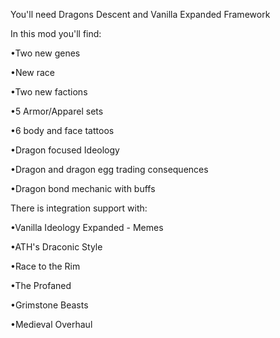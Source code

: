 You'll need Dragons Descent and Vanilla Expanded Framework

In this mod you'll find:

•Two new genes

•New race

•Two new factions

•5 Armor/Apparel sets

•6 body and face tattoos

•Dragon focused Ideology

•Dragon and dragon egg trading consequences

•Dragon bond mechanic with buffs
  
There is integration support with:

•Vanilla Ideology Expanded - Memes

•ATH's Draconic Style

•Race to the Rim

•The Profaned

•Grimstone Beasts

•Medieval Overhaul
